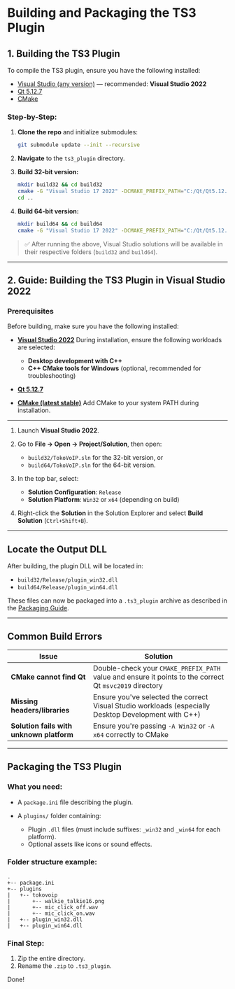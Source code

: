# Building and Packaging the TS3 Plugin

## 1. Building the TS3 Plugin

To compile the TS3 plugin, ensure you have the following installed:

* [Visual Studio (any version)](https://visualstudio.microsoft.com/vs/) — recommended: **Visual Studio 2022**
* [Qt 5.12.7](https://download.qt.io/archive/qt/5.12/5.12.7/)
* [CMake](https://cmake.org/)

### Step-by-Step:

1. **Clone the repo** and initialize submodules:

   ```bash
   git submodule update --init --recursive
   ```

2. **Navigate** to the `ts3_plugin` directory.

3. **Build 32-bit version:**

   ```bash
   mkdir build32 && cd build32
   cmake -G "Visual Studio 17 2022" -DCMAKE_PREFIX_PATH="C:/Qt/Qt5.12.7/5.12.7/msvc2017" ..
   cd ..
   ```

4. **Build 64-bit version:**

   ```bash
   mkdir build64 && cd build64
   cmake -G "Visual Studio 17 2022" -DCMAKE_PREFIX_PATH="C:/Qt/Qt5.12.7/5.12.7/msvc2017_64" ..
   ```

> ✅ After running the above, Visual Studio solutions will be available in their respective folders (`build32` and `build64`).

---


## 2. Guide: Building the TS3 Plugin in Visual Studio 2022

### Prerequisites

Before building, make sure you have the following installed:

* **[Visual Studio 2022](https://visualstudio.microsoft.com/vs/)**
  During installation, ensure the following workloads are selected:

  * **Desktop development with C++**
  * **C++ CMake tools for Windows** (optional, recommended for troubleshooting)

* **[Qt 5.12.7](https://download.qt.io/archive/qt/5.12/5.12.7/)**

* **[CMake (latest stable)](https://cmake.org/download/)**
  Add CMake to your system PATH during installation.

---

1. Launch **Visual Studio 2022**.

2. Go to **File → Open → Project/Solution**, then open:

   * `build32/TokoVoIP.sln` for the 32-bit version, or
   * `build64/TokoVoIP.sln` for the 64-bit version.

3. In the top bar, select:

   * **Solution Configuration**: `Release`
   * **Solution Platform**: `Win32` or `x64` (depending on build)

4. Right-click the **Solution** in the Solution Explorer and select **Build Solution** (`Ctrl+Shift+B`).

---

## Locate the Output DLL

After building, the plugin DLL will be located in:

* `build32/Release/plugin_win32.dll`
* `build64/Release/plugin_win64.dll`

These files can now be packaged into a `.ts3_plugin` archive as described in the [Packaging Guide](#packaging-the-ts3-plugin).

---

## Common Build Errors

| Issue                                    | Solution                                                                                                |
| ---------------------------------------- | ------------------------------------------------------------------------------------------------------- |
| **CMake cannot find Qt**                 | Double-check your `CMAKE_PREFIX_PATH` value and ensure it points to the correct Qt `msvc2019` directory |
| **Missing headers/libraries**            | Ensure you've selected the correct Visual Studio workloads (especially Desktop Development with C++)    |
| **Solution fails with unknown platform** | Ensure you're passing `-A Win32` or `-A x64` correctly to CMake                                         |


---

## Packaging the TS3 Plugin

### What you need:

* A `package.ini` file describing the plugin.
* A `plugins/` folder containing:

  * Plugin `.dll` files (must include suffixes: `_win32` and `_win64` for each platform).
  * Optional assets like icons or sound effects.

### Folder structure example:

```
.
+-- package.ini
+-- plugins
|   +-- tokovoip
|       +-- walkie_talkie16.png
|       +-- mic_click_off.wav
|       +-- mic_click_on.wav
|   +-- plugin_win32.dll
|   +-- plugin_win64.dll
```

### Final Step:

1. Zip the entire directory.
2. Rename the `.zip` to `.ts3_plugin`.

Done!